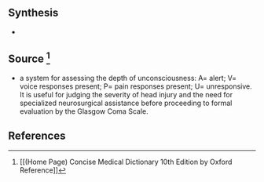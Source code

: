## Synthesis
- 
## Source [^1]
- a system for assessing the depth of unconsciousness: $\mathrm{A}=$ alert; $\mathrm{V}=$ voice responses present; $\mathrm{P}=$ pain responses present; $\mathrm{U}=$ unresponsive. It is useful for judging the severity of head injury and the need for specialized neurosurgical assistance before proceeding to formal evaluation by the Glasgow Coma Scale.
## References

[^1]: [[(Home Page) Concise Medical Dictionary 10th Edition by Oxford Reference]]